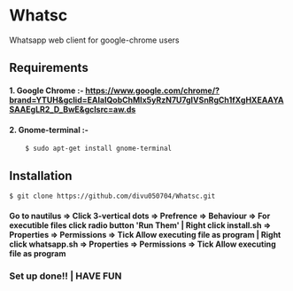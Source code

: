 # Whatsc
Whatsapp web client for google-chrome users
## Requirements
#### 1. Google Chrome :- https://www.google.com/chrome/?brand=YTUH&gclid=EAIaIQobChMIx5yRzN7U7gIVSnRgCh1fXgHXEAAYASAAEgLR2_D_BwE&gclsrc=aw.ds
#### 2. Gnome-terminal :- 
        $ sudo apt-get install gnome-terminal  
## Installation
    $ git clone https://github.com/divu050704/Whatsc.git
#### Go to nautilus => Click 3-vertical dots => Prefrence => Behaviour => For executible files click radio button 'Run Them' | Right click install.sh => Properties => Permissions => Tick Allow executing file as program | Right click whatsapp.sh => Properties => Permissions => Tick Allow executing file as program
### Set up done!! | HAVE FUN 
